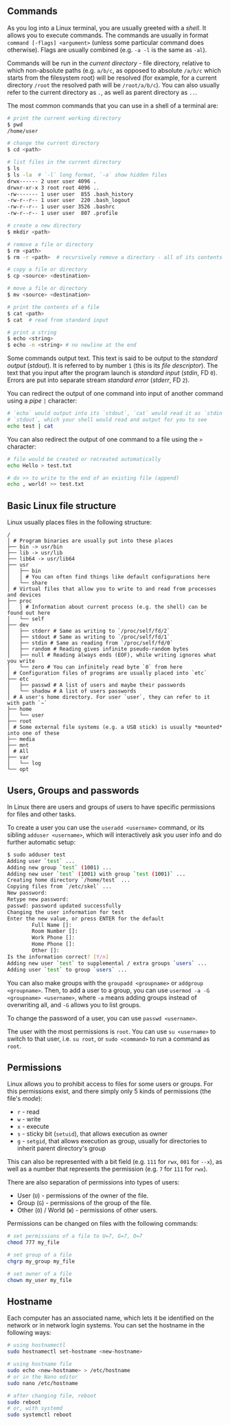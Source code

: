 ## Commands

As you log into a Linux terminal, you are usually greeted with a *shell*. It allows you to execute
commands. The commands are usually in format `command [-flags] <argument>` (unless some particular
command does otherwise). Flags are usually combined (e.g. `-a -l` is the same as `-al`).

Commands will be run in the *current directory* - file directory, relative to which non-absolute
paths (e.g. `a/b/c`, as opposed to absolute `/a/b/c` which starts from the filesystem root) will be
resolved (for example, for a current directory `/root` the resolved path will be `/root/a/b/c`). You
can also usually refer to the current directory as `.`, as well as parent directory as `..`.

The most common commands that you can use in a shell of a terminal are:

```bash
# print the current working directory
$ pwd
/home/user

# change the current directory
$ cd <path>

# list files in the current directory
$ ls
$ ls -la  # `-l` long format, `-a` show hidden files
drwx------ 2 user user 4096 .
drwxr-xr-x 3 root root 4096 ..
-rw------- 1 user user  855 .bash_history
-rw-r--r-- 1 user user  220 .bash_logout
-rw-r--r-- 1 user user 3526 .bashrc
-rw-r--r-- 1 user user  807 .profile

# create a new directory
$ mkdir <path>

# remove a file or directory
$ rm <path>
$ rm -r <path>  # recursively remove a directory - all of its contents

# copy a file or directory
$ cp <source> <destination>

# move a file or directory
$ mv <source> <destination>

# print the contents of a file
$ cat <path>
$ cat  # read from standard input

# print a string
$ echo <string>
$ echo -n <string> # no newline at the end
```

Some commands output text. This text is said to be output to the *standard output* (*stdout*). It is
referred to by number `1` (this is its *file descriptor*). The text that you input after the program
launch is *standard input* (*stdin*, FD `0`). Errors are put into separate stream *standard error*
(*stderr*, FD `2`).

You can redirect the output of one command into input of another command using a *pipe `|`*
character:

```bash
# `echo` would output into its `stdout`, `cat` would read it as `stdin`, and then `cat` outputs into
# `stdout`, which your shell would read and output for you to see
echo test | cat
```

You can also redirect the output of one command to a file using the `>` character:

```bash
# file would be created or recreated automatically
echo Hello > test.txt

# do >> to write to the end of an existing file (append)
echo , world! >> test.txt
```

## Basic Linux file structure

Linux usually places files in the following structure:

```tree
/
│ # Program binaries are usually put into these places
├── bin -> usr/bin
├── lib -> usr/lib
├── lib64 -> usr/lib64
├── usr
│   ├── bin
│   │ # You can often find things like default configurations here
│   └── share
│ # Virtual files that allow you to write to and read from processes and devices
├── proc
│   │ # Information about current process (e.g. the shell) can be found out here
│   └── self
├── dev
│   ├── stderr # Same as writing to `/proc/self/fd/2`
│   ├── stdout # Same as writing to `/proc/self/fd/1`
│   ├── stdin # Same as reading from `/proc/self/fd/0`
│   ├── random # Reading gives infinite pseudo-random bytes
│   ├── null # Reading always ends (EOF), while writing ignores what you write
│   └── zero # You can infinitely read byte `0` from here
│ # Configuration files of programs are usually placed into `etc`
├── etc
│   ├── passwd # A list of users and maybe their passwords
│   └── shadow # A list of users passwords
│ # A user's home directory. For user `user`, they can refer to it with path `~`
├── home
│   └── user
├── root
│ # Some external file systems (e.g. a USB stick) is usually *mounted* into one of these
├── media
├── mnt
│ # All 
├── var
│   └── log
└── opt
```

## Users, Groups and passwords

In Linux there are users and groups of users to have specific permissions for files and other tasks.

To create a user you can use the `useradd <username>` command, or its sibling `adduser <username>`,
which will interactively ask you user info and do further automatic setup:

```bash
$ sudo adduser test
Adding user `test` ...
Adding new group `test` (1001) ...
Adding new user `test` (1001) with group `test (1001)` ...
Creating home directory `/home/test` ...
Copying files from `/etc/skel` ...
New password:
Retype new password:
passwd: password updated successfully
Changing the user information for test
Enter the new value, or press ENTER for the default
        Full Name []:
        Room Number []:
        Work Phone []:
        Home Phone []:
        Other []:
Is the information correct? [Y/n]
Adding new user `test` to supplemental / extra groups `users` ...
Adding user `test` to group `users` ...
```

You can also make groups with the `groupadd <groupname>` or `addgroup <groupname>`. Then, to add a
user to a group, you can use `usermod -a -G <groupname> <username>`, where `-a` means adding groups
instead of overwriting all, and `-G` allows you to list groups.

To change the password of a user, you can use `passwd <username>`.

The user with the most permissions is `root`. You can use `su <username>` to switch to that user,
i.e. `su root`, or `sudo <command>` to run a command as `root`.

## Permissions

Linux allows you to prohibit access to files for some users or groups. For this permissions exist,
and there simply only 5 kinds of permissions (the file's *mode*):

- `r` - read
- `w` - write
- `x` - execute
- `s` - sticky bit (`setuid`), that allows execution as owner
- `g` - `setgid`, that allows execution as group, usually for directories to inherit parent
        directory's group

This can also be represented with a bit field (e.g. `111` for `rwx`, `001` for `--x`), as well as a
number that represents the permission (e.g. `7` for `111` for `rwx`).

There are also separation of permissions into types of users:

- User (`U`) - permissions of the owner of the file.
- Group (`G`) - permissions of the group of the file.
- Other (`O`) / World (`W`) - permissions of other users.

Permissions can be changed on files with the following commands:

```bash
# set permissions of a file to U=7, G=7, O=7
chmod 777 my_file

# set group of a file
chgrp my_group my_file

# set owner of a file
chown my_user my_file
```

## Hostname

Each computer has an associated name, which lets it be identified on the network or in network login
systems. You can set the hostname in the following ways:

```bash
# using hostnamectl
sudo hostnamectl set-hostname <new-hostname>

# using hostname file
sudo echo <new-hostname> > /etc/hostname
# or in the Nano editor
sudo nano /etc/hostname

# after changing file, reboot
sudo reboot
# or, with systemd
sudo systemctl reboot
```
